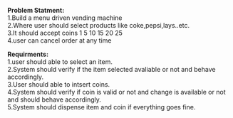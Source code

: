 **Problem Statment:**\
1.Build a menu driven vending machine\
2.Where user should select products like coke,pepsi,lays..etc.\
3.It should accept coins 1 5 10 15 20 25\
4.user can cancel order at any time
  
**Requirments:**\
1.user should able to select an item.\
2.System should verify if the item selected avaliable or not and behave accordingly.\
3.User should able to intsert coins.\
4.System should verify if coin is valid or not and change is available or not and should behave accordingly.\
5.System should dispense item and coin if everything goes fine.
